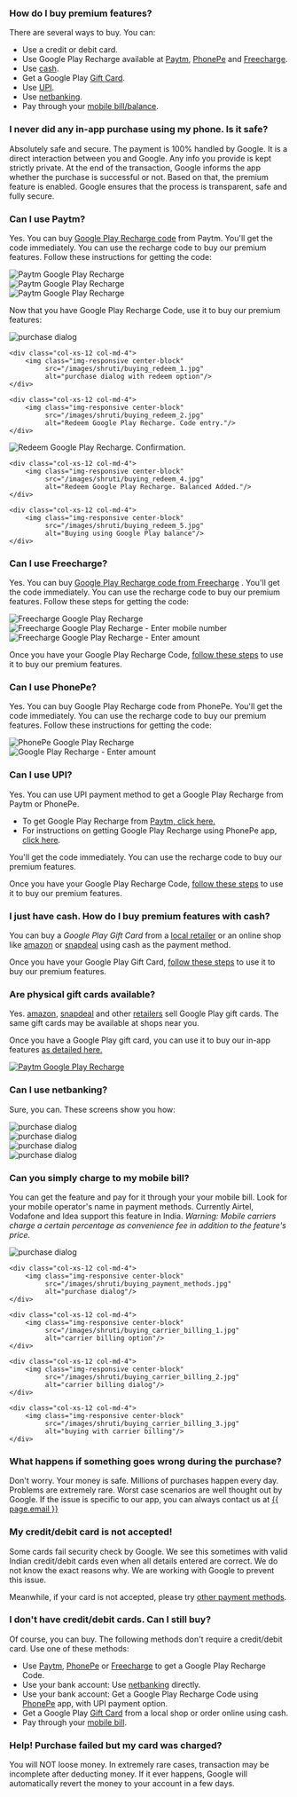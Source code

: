 ### How do I buy premium features?

There are several ways to buy. You can:
* Use a credit or debit card.
* Use Google Play Recharge available at [Paytm](#recharge), <a href='#phonepe'>PhonePe</a> and <a href='#freecharge'>Freecharge</a>.
* Use <a href='#cash'>cash</a>.
* Get a Google Play <a href='#gift_card'>Gift Card</a>.
* Use <a href='#upi'>UPI</a>.
* Use <a href='#netbanking'>netbanking</a>.
* Pay through your <a href='#carrier_billing'>mobile bill/balance</a>.


### I never did any in-app purchase using my phone. Is it safe?

Absolutely safe and secure. The payment is 100% handled by Google. It is a direct interaction between you and Google. Any info you provide is kept strictly private. At the end of the transaction, Google informs the app whether the purchase is successful or not. Based on that, the premium feature is enabled. Google ensures that the process is transparent, safe and fully secure.


### <a id='recharge'></a>Can I use Paytm?

Yes. You can buy <a href='https://paytm.com/google-play-gift-card-recharge'>Google Play Recharge code</a> from Paytm. You'll get the code immediately. You can use the recharge code to buy our premium features. Follow these instructions for getting the code:
<div class='row'>
  <div class="col-xs-12 col-md-4">
      <img class="img-responsive center-block"
           src="/images/shruti/buying_paytm_1.jpg"
           alt="Paytm Google Play Recharge"/>
  </div>
  <div class="col-xs-12 col-md-4">
      <img class="img-responsive center-block"
           src="/images/shruti/buying_paytm_2.jpg"
           alt="Paytm Google Play Recharge"/>
  </div>
  <div class="col-xs-12 col-md-4">
      <img class="img-responsive center-block"
           src="/images/shruti/buying_paytm_3.jpg"
           alt="Paytm Google Play Recharge"/>
  </div>
</div>


<a id='redeem_gift_card'></a>Now that you have Google Play Recharge Code, use it to buy our premium features:

<div class='row'>
    <div class="col-xs-12 col-md-4">
        <img class="img-responsive center-block"
             src="/images/shruti/buying_simple_annotated.jpg"
             alt="purchase dialog"/>
    </div>

    <div class="col-xs-12 col-md-4">
        <img class="img-responsive center-block"
             src="/images/shruti/buying_redeem_1.jpg"
             alt="purchase dialog with redeem option"/>
    </div>

    <div class="col-xs-12 col-md-4">
        <img class="img-responsive center-block"
             src="/images/shruti/buying_redeem_2.jpg"
             alt="Redeem Google Play Recharge. Code entry."/>
    </div>
</div>

<div class='row'>
    <div class="col-xs-12 col-md-4">
        <img class="img-responsive center-block"
             src="/images/shruti/buying_redeem_3.jpg"
             alt="Redeem Google Play Recharge. Confirmation."/>
    </div>

    <div class="col-xs-12 col-md-4">
        <img class="img-responsive center-block"
             src="/images/shruti/buying_redeem_4.jpg"
             alt="Redeem Google Play Recharge. Balanced Added."/>
    </div>

    <div class="col-xs-12 col-md-4">
        <img class="img-responsive center-block"
             src="/images/shruti/buying_redeem_5.jpg"
             alt="Buying using Google Play balance"/>
    </div>
</div>

### <a id='freecharge'></a>Can I use Freecharge?
Yes. You can buy <a href='https://www.freecharge.in'>Google Play Recharge code from Freecharge</a> . You'll get the code immediately. You can use the recharge code to buy our premium features. Follow these steps for getting the code:

<div class='row'>
  <div class="col-xs-12 col-md-4">
      <img class="img-responsive center-block"
           src="/images/shruti/buying_freecharge_1.png"
           alt="Freecharge Google Play Recharge"/>
  </div>
  <div class="col-xs-12 col-md-4">
      <img class="img-responsive center-block"
           src="/images/shruti/buying_freecharge_2.png"
           alt="Freecharge Google Play Recharge - Enter mobile number"/>
  </div>
  <div class="col-xs-12 col-md-4">
      <img class="img-responsive center-block"
           src="/images/shruti/buying_freecharge_3.png"
           alt="Freecharge Google Play Recharge - Enter amount"/>
  </div>
</div>

Once you have your Google Play Recharge Code, <a href='#redeem_gift_card'>follow these steps</a> to use it to buy our premium features.

### <a id='phonepe'></a>Can I use PhonePe?

Yes. You can buy Google Play Recharge code from PhonePe. You'll get the code immediately. You can use the recharge code to buy our premium features. Follow these instructions for getting the code:

<div class='row'>
  <div class="col-xs-12 col-md-4">
      <img class="img-responsive center-block"
           src="/images/shruti/buying_phonepe_1.png"
           alt="PhonePe Google Play Recharge"/>
  </div>
  <div class="col-xs-12 col-md-4">
      <img class="img-responsive center-block"
           src="/images/shruti/buying_phonepe_2.png"
           alt="Google Play Recharge - Enter amount"/>
  </div>
</div>


### <a id='upi'></a>Can I use UPI?

Yes. You can use UPI payment method to get a Google Play Recharge from Paytm or PhonePe.
* To get Google Play Recharge from <a href='https://paytm.com/google-play-gift-card-recharge'>Paytm, click here.</a>
* For instructions on getting Google Play Recharge using PhonePe app, <a href="#phonepe">click here</a>.

 You'll get the code immediately. You can use the recharge code to buy our premium features.

Once you have your Google Play Recharge Code, <a href='#redeem_gift_card'>follow these steps</a> to use it to buy our premium features.

### <a id='cash'></a>I just have cash. How do I buy premium features with cash?

You can buy a <em>Google Play Gift Card</em> from a <a href='https://play.google.com/about/giftcards/'>local retailer</a> or an online shop like <a href='https://www.amazon.in/Google-Play-Gift-Card-Rs-750/dp/B013P66XVK'>amazon</a> or <a href='https://www.snapdeal.com/products/physical-gift-cards?sort=plrty&q=Brand%3AGoogle%20Play%7C'>snapdeal</a> using cash as the payment method.

Once you have your Google Play Gift Card, <a href='#redeem_gift_card'>follow these steps</a> to use it to buy our premium features.

### <a id='gift_card'></a>Are physical gift cards available?

Yes. <a href='https://www.amazon.in/Google-Play-Gift-Card-Rs-750/dp/B013P66XVK'>amazon</a>, <a href='https://www.snapdeal.com/products/physical-gift-cards?sort=plrty&q=Brand%3AGoogle%20Play%7C'>snapdeal</a> and other <a href='https://play.google.com/about/giftcards/'>retailers</a> sell Google Play gift cards. The same gift cards may be available at shops near you.

Once you have a Google Play gift card, you can use it to buy our in-app features <a href='#redeem_gift_card'>as detailed here.

<div class='row'>
  <div class="col-xs-12 col-md-4">
      <img class="img-responsive center-block"
           src="/images/play_store_hero_desktop.png"
           alt="Paytm Google Play Recharge"/>
  </div>
</div>


### <a id='netbanking'></a>Can I use netbanking?

Sure, you can. These screens show you how:


  <div class='row'>
      <div class="col-xs-12 col-md-4">
          <img class="img-responsive center-block"
               src="/images/shruti/buying_simple_annotated.jpg"
               alt="purchase dialog"/>
      </div>
      <div class="col-xs-12 col-md-4">
          <img class="img-responsive center-block"
               src="/images/shruti/buying_payment_methods.jpg"
               alt="purchase dialog"/>
      </div>
      <div class="col-xs-12 col-md-4">
          <img class="img-responsive center-block"
               src="/images/shruti/buying_netbanking.jpg"
               alt="purchase dialog"/>
      </div>
  </div>

  <div class='row'>
      <div class="col-xs-12 col-md-4">
          <img class="img-responsive center-block"
               src="/images/shruti/buying_netbanking_list.jpg"
               alt="purchase dialog"/>
      </div>
  </div>

### <a id='carrier_billing'></a> Can you simply charge to my mobile bill?

You can get the feature and pay for it through your your mobile bill. Look for your mobile operator's name in payment methods. Currently Airtel, Vodafone and Idea support this feature in India.
*Warning: Mobile carriers charge a certain percentage as convenience fee in addition to the feature's price.*

<div class='row' id='carrier_billing'>
    <div class="col-xs-12 col-md-4">
        <img class="img-responsive center-block"
             src="/images/shruti/buying_simple_annotated.jpg"
             alt="purchase dialog"/>
    </div>

    <div class="col-xs-12 col-md-4">
        <img class="img-responsive center-block"
             src="/images/shruti/buying_payment_methods.jpg"
             alt="purchase dialog"/>
    </div>

    <div class="col-xs-12 col-md-4">
        <img class="img-responsive center-block"
             src="/images/shruti/buying_carrier_billing_1.jpg"
             alt="carrier billing option"/>
    </div>

    <div class="col-xs-12 col-md-4">
        <img class="img-responsive center-block"
             src="/images/shruti/buying_carrier_billing_2.jpg"
             alt="carrier billing dialog"/>
    </div>

    <div class="col-xs-12 col-md-4">
        <img class="img-responsive center-block"
             src="/images/shruti/buying_carrier_billing_3.jpg"
             alt="buying with carrier billing"/>
    </div>
</div>

### What happens if something goes wrong during the purchase?

Don't worry. Your money is safe. Millions of purchases happen every day. Problems are extremely rare. Worst case scenarios are well thought out by Google. If the issue is specific to our app, you can always contact us at <a href="mailto:{{ page.email }}">{{ page.email }}</a>

### My credit/debit card is not accepted!

Some cards fail security check by Google. We see this sometimes with valid Indian credit/debit cards even when all details entered are correct. We do not know the exact reasons why. We are working with Google to prevent this issue.

Meanwhile, if your card is not accepted, please try <a href='#without_card'>other payment methods</a>.

### <a id='without_card'></a>I don't have credit/debit cards. Can I still buy?

Of course, you can buy. The following methods don't require a credit/debit card. Use one of these methods:

* Use <a href='#recharge'>Paytm</a>, <a href='#phonepe'>PhonePe</a> or <a href='#freecharge'>Freecharge</a> to get a Google Play Recharge Code.
* Use your bank account: Use <a href='#netbanking'>netbanking</a> directly.
* Use your bank account: Get a Google Play Recharge Code using <a href='#phonepe'>PhonePe</a> app, with UPI payment option.
* Get a Google Play <a href='#gift_card'>Gift Card</a> from a local shop or order online using cash.
* Pay through your <a href='#carrier_billing'>mobile bill</a>.

### Help! Purchase failed but my card was charged?
You will NOT loose money. In extremely rare cases, transaction may be incomplete after deducting money. If it ever happens, Google will automatically revert the money to your account in a few days.

